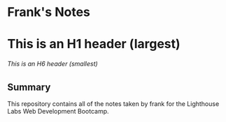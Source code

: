 # Frank's Notes
# This is an H1 header (largest)
###### This is an H6 header (smallest)
## Summary 
This repository contains all of the notes taken by frank for the Lighthouse Labs Web Development Bootcamp.